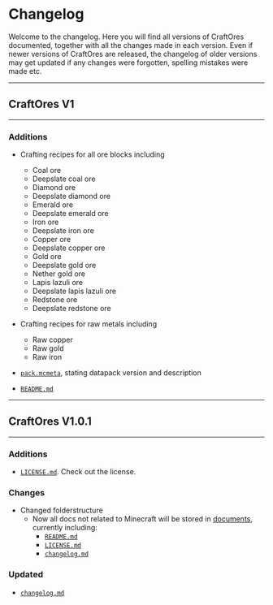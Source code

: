 # Changelog
Welcome to the changelog. Here you will find all versions of CraftOres documented, together with all the changes made in each version. Even if newer versions of CraftOres are released, the changelog of older versions may get updated if any changes were forgotten, spelling mistakes were made etc.

---
## CraftOres V1
---
### Additions
- Crafting recipes for all ore blocks including
    - Coal ore
    - Deepslate coal ore
    - Diamond ore
    - Deepslate diamond ore
    - Emerald ore
    - Deepslate emerald ore
    - Iron ore
    - Deepslate iron ore
    - Copper ore
    - Deepslate copper ore
    - Gold ore
    - Deepslate gold ore
    - Nether gold ore
    - Lapis lazuli ore
    - Deepslate lapis lazuli ore
    - Redstone ore
    - Deepslate redstone ore
- Crafting recipes for raw metals including
    - Raw copper
    - Raw gold
    - Raw iron

- [`pack.mcmeta`](../pack.mcmeta), stating datapack version and description
- [`README.md`](./README.md)

---
## CraftOres V1.0.1
---
### Additions
- [`LICENSE.md`](./LICENSE.md). Check out the license.
### Changes
- Changed folderstructure
    - Now all docs not related to Minecraft will be stored in [documents](../docs/), currently including:
        - [`README.md`](./README.md)
        - [`LICENSE.md`](./LICENSE.md)
        - [`changelog.md`](./changelog.md)
### Updated
- [`changelog.md`](./changelog.md)